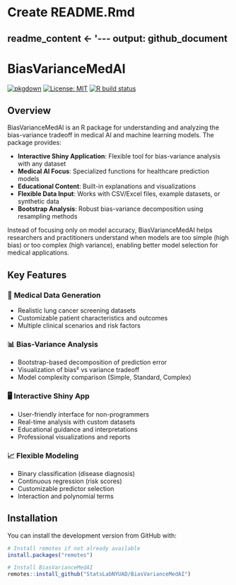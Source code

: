# Create README.Rmd
readme_content <- '---
output: github_document
---

# BiasVarianceMedAI

<!-- badges: start -->
[![pkgdown](https://img.shields.io/badge/docs-pkgdown-blue.svg)](https://yourusername.github.io/BiasVarianceMedAI/)
[![License: MIT](https://img.shields.io/badge/License-MIT-yellow.svg)](LICENSE)
[![R build status](https://github.com/StatsLabNYUAD/BiasVarianceMedAI/workflows/R-CMD-check/badge.svg)](https://github.com/StatsLabNYUAD/BiasVarianceMedAI/actions)
<!-- badges: end -->

## Overview

BiasVarianceMedAI is an R package for understanding and analyzing the bias-variance tradeoff in medical AI and machine learning models. The package provides:

- **Interactive Shiny Application**: Flexible tool for bias-variance analysis with any dataset
- **Medical AI Focus**: Specialized functions for healthcare prediction models  
- **Educational Content**: Built-in explanations and visualizations
- **Flexible Data Input**: Works with CSV/Excel files, example datasets, or synthetic data
- **Bootstrap Analysis**: Robust bias-variance decomposition using resampling methods

Instead of focusing only on model accuracy, BiasVarianceMedAI helps researchers and practitioners understand when models are too simple (high bias) or too complex (high variance), enabling better model selection for medical applications.

## Key Features

### 🔬 **Medical Data Generation**
- Realistic lung cancer screening datasets
- Customizable patient characteristics and outcomes
- Multiple clinical scenarios and risk factors

### 📊 **Bias-Variance Analysis** 
- Bootstrap-based decomposition of prediction error
- Visualization of bias² vs variance tradeoff
- Model complexity comparison (Simple, Standard, Complex)

### 🖥️ **Interactive Shiny App**
- User-friendly interface for non-programmers
- Real-time analysis with custom datasets
- Educational guidance and interpretations
- Professional visualizations and reports

### 📈 **Flexible Modeling**
- Binary classification (disease diagnosis)
- Continuous regression (risk scores)  
- Customizable predictor selection
- Interaction and polynomial terms

## Installation

You can install the development version from GitHub with:

```r
# Install remotes if not already available
install.packages("remotes")

# Install BiasVarianceMedAI
remotes::install_github("StatsLabNYUAD/BiasVarianceMedAI")
